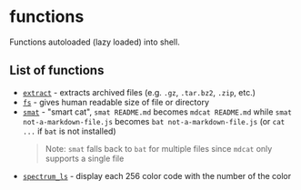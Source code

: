 # functions

Functions autoloaded (lazy loaded) into shell.

## List of functions

- [`extract`](./extract) - extracts archived files (e.g. `.gz`, `.tar.bz2`, `.zip`, etc.)
- [`fs`](./fs) - gives human readable size of file or directory
- [`smat`](./smat) - "smart cat", `smat README.md` becomes `mdcat README.md` while `smat not-a-markdown-file.js` becomes `bat not-a-markdown-file.js` (or `cat ...` if `bat` is not installed)
  > Note: `smat` falls back to `bat` for multiple files since `mdcat` only supports a single file
- [`spectrum_ls`](./spectrum_ls) - display each 256 color code with the number of the color
